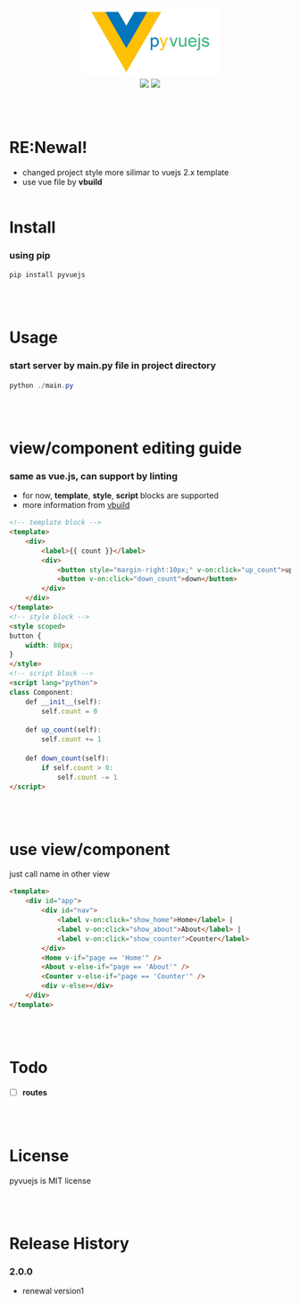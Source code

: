 <p align="center">
<img src="https://github.com/eseunghwan/pyvuejs/blob/master/logo.png?raw=true" width=250 />
<br>
<a href="https://pypi.python.org/pypi/pyvuejs">
<img src="https://img.shields.io/pypi/v/pyvuejs.svg" /></a>
<a href="https://travis-ci.org/eseunghwan/pyvuejs"><img src="https://travis-ci.org/eseunghwan/pyvuejs.svg?branch=master" /></a>
</p>
<br><br>

# RE:Newal!
- changed project style more silimar to vuejs 2.x template
- use vue file by <b>vbuild</b>
<br><br>

# Install
### using pip
```powershell
pip install pyvuejs
```
<br><br>

# Usage
### start server by <b>main.py</b> file in project directory
```powershell
python ./main.py
```
<br><br>

# view/component editing guide
### same as vue.js, can support by linting
- for now, <b>template</b>, <b>style</b>, <b>script</b> blocks are supported
- more information from [vbuild](https://github.com/manatlan/vbuild)
```html
<!-- template block -->
<template>
    <div>
        <label>{{ count }}</label>
        <div>
            <button style="margin-right:10px;" v-on:click="up_count">up</button>
            <button v-on:click="down_count">down</button>
        </div>
    </div>
</template>
<!-- style block -->
<style scoped>
button {
    width: 80px;
}
</style>
<!-- script block -->
<script lang="python">
class Component:
    def __init__(self):
        self.count = 0

    def up_count(self):
        self.count += 1

    def down_count(self):
        if self.count > 0:
            self.count -= 1
</script>
```
<br><br>

# use view/component
just call name in other view
```html
<template>
    <div id="app">
        <div id="nav">
            <label v-on:click="show_home">Home</label> |
            <label v-on:click="show_about">About</label> | 
            <label v-on:click="show_counter">Counter</label>
        </div>
        <Home v-if="page == 'Home'" />
        <About v-else-if="page == 'About'" />
        <Counter v-else-if="page == 'Counter'" />
        <div v-else></div>
    </div>
</template>
```
<br><br>

# Todo
- [ ] <b>routes</b>

<br>
<br>

# License
pyvuejs is MIT license

<br>
<br>

# Release History
### 2.0.0
- renewal version1
